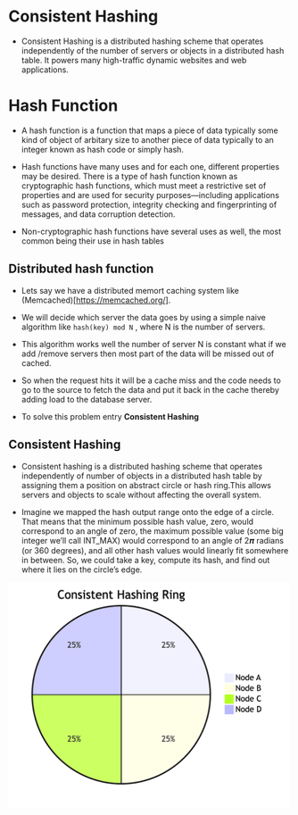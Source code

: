 # Consistent Hashing

- Consistent Hashing is a distributed hashing scheme that operates independently of the number of servers or objects in a distributed hash table. It powers many high-traffic dynamic websites and web applications.

# Hash Function

-  A hash function is  a function that maps a piece of data typically some kind
of object of arbitary size to another piece of data typically to an integer known as hash code or simply hash.

- Hash functions have many uses and for each one, different properties may be desired. There is a type of hash function known as cryptographic hash functions, which must meet a restrictive set of properties and are used for security purposes—including applications such as password protection, integrity checking and fingerprinting of messages, and data corruption detection.

- Non-cryptographic hash functions have several uses as well, the most common being their use in hash tables

## Distributed hash function

- Lets say we have a distributed memort caching system like (Memcached)[https://memcached.org/].

- We will decide which server the data goes by using a simple naive algorithm like ``hash(key) mod N`` , where N is the number of servers.

- This algorithm works well the number of server N is constant what if we add /remove servers then most part of the data will be missed out of cached.

- So when the request hits it will be a cache miss and the code needs to go to the source to fetch the data and put it back in the cache thereby adding load to the database server.

- To solve this problem entry **Consistent Hashing**

## Consistent Hashing

- Consistent hashing is a distributed hashing scheme that operates independently
of number of objects in a distributed hash table by assigning them a position on abstract circle or hash ring.This allows servers and objects to scale without affecting the overall system.

- Imagine we mapped the hash output range onto the edge of a circle. That means that the minimum possible hash value, zero, would correspond to an angle of zero, the maximum possible value (some big integer we’ll call INT_MAX) would correspond to an angle of 2𝝅 radians (or 360 degrees), and all other hash values would linearly fit somewhere in between. So, we could take a key, compute its hash, and find out where it lies on the circle’s edge.


![alt text](../assets/consistent-hashing.png)